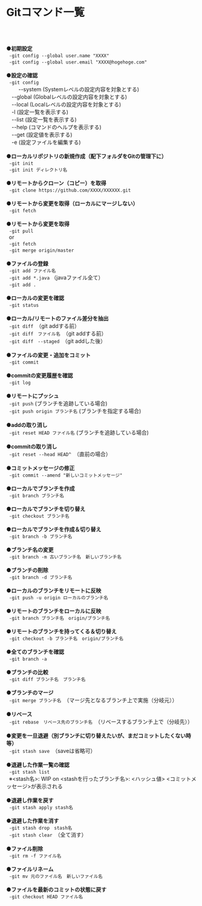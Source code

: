 # Gitコマンド一覧<br>
<br>
<br>

**●初期設定**<br>
&ensp;`-git config --global user.name "XXXX"`<br>
&ensp;`-git config --global user.email "XXXX@hogehoge.com"`<br>
<br>
**●設定の確認**<br>
&ensp;`-git config`<br>
&emsp;<op>
&emsp;--system	(Systemレベルの設定内容を対象とする)<br>
&emsp;--global	(Globalレベルの設定内容を対象とする)<br>
&emsp;--local	(Localレベルの設定内容を対象とする)<br>
&emsp;-l (設定一覧を表示する)<br>
&emsp;--list	(設定一覧を表示する)<br>
&emsp;--help	(コマンドのヘルプを表示する)<br>
&emsp;--get	(設定値を表示する)<br>
&emsp;-e	(設定ファイルを編集する)<br>
<br>
**●ローカルリポジトリの新規作成（配下フォルダをGitの管理下に）**<br>
&ensp;`-git init`<br>
&ensp;`-git init ディレクトリ名`<br>
<br>
**●リモートからクローン（コピー）を取得**<br>
&ensp;`-git clone https://github.com/XXXX/XXXXXX.git`<br>
<br>
**●リモートから変更を取得（ローカルにマージしない）**<br>
&ensp;`-git fetch`<br>
<br>
**●リモートから変更を取得**<br>
&ensp;`-git pull`<br>
&ensp;or<br>
&ensp;`-git fetch`<br>
&ensp;`-git merge origin/master`<br>
<br>
**●ファイルの登録**<br>
&ensp;`-git add ファイル名`<br>
&ensp;`-git add *.java` （javaファイル全て）<br>
&ensp;`-git add .`<br>
<br>
**●ローカルの変更を確認**<br>
&ensp;`-git status`<br>
<br>
**●ローカル/リモートのファイル差分を抽出**<br>
&ensp;`-git diff`　（git addする前）<br>
&ensp;`-git diff　ファイル名`　（git addする前）<br>
&ensp;`-git diff　--staged`　（git addした後）<br>
<br>
**●ファイルの変更・追加をコミット**<br>
&ensp;`-git commit`<br>
<br>
**●commitの変更履歴を確認**<br>
&ensp;`-git log`<br>
<br>
**●リモートにプッシュ**<br>
&ensp;`-git push` (ブランチを追跡している場合)<br>
&ensp;`-git push origin ブランチ名` (ブランチを指定する場合)<br>
<br>
**●addの取り消し**<br>
&ensp;`-git reset HEAD ファイル名` (ブランチを追跡している場合)<br>
<br>
**●commitの取り消し**<br>
&ensp;`-git reset --head HEAD^`　（直前の場合）<br>
<br>
**●コミットメッセージの修正**<br>
&ensp;`-git commit --amend "新しいコミットメッセージ"`<br>
<br>
**●ローカルでブランチを作成**<br>
&ensp;`-git branch ブランチ名`<br>
<br>
**●ローカルでブランチを切り替え**<br>
&ensp;`-git checkout ブランチ名`<br>
<br>
**●ローカルでブランチを作成＆切り替え**<br>
&ensp;`-git branch -b ブランチ名`<br>
<br>
**●ブランチ名の変更**<br>
&ensp;`-git branch -m 古いブランチ名　新しいブランチ名`<br>
<br>
**●ブランチの削除**<br>
&ensp;`-git branch -d ブランチ名`<br>
<br>
**●ローカルのブランチをリモートに反映**<br>
&ensp;`-git push -u origin ローカルのブランチ名`<br>
<br>
**●リモートのブランチをローカルに反映**<br>
&ensp;`-git branch ブランチ名　origin/ブランチ名`<br>
<br>
**●リモートのブランチを持ってくる＆切り替え**<br>
&ensp;`-git checkout -b ブランチ名　origin/ブランチ名`<br>
<br>
**●全てのブランチを確認**<br>
&ensp;`-git branch -a`<br>
<br>
**●ブランチの比較**<br>
&ensp;`-git diff ブランチ名　ブランチ名`<br>
<br>
**●ブランチのマージ**<br>
&ensp;`-git merge ブランチ名`　（マージ先となるブランチ上で実施（分岐元））<br>
<br>
**●リベース**<br>
&ensp;`-git rebase　リベース先のブランチ名`　（リベースするブランチ上で（分岐先））<br>
<br>
**●変更を一旦退避（別ブランチに切り替えたいが、まだコミットしたくない時等）**<br>
&ensp;`-git stash save`　（saveは省略可）<br>
<br>
**●退避した作業一覧の確認**<br>
&ensp;`-git stash list`<br>
&ensp;※<stash名>: WIP on <stashを行ったブランチ名>: <ハッシュ値> <コミットメッセージ>が表示される<br>
<br>
**●退避し作業を戻す**<br>
&ensp;`-git stash apply stash名`<br>
<br>
**●退避した作業を消す**<br>
&ensp;`-git stash drop　stash名`<br>
&ensp;`-git stash clear`　（全て消す）<br>
<br>
**●ファイル削除**<br>
&ensp;`-git rm -f ファイル名`<br>
<br>
**●ファイルリネーム**<br>
&ensp;`-git mv 元のファイル名　新しいファイル名`<br>
<br>
**●ファイルを最新のコミットの状態に戻す**<br>
&ensp;`-git checkout HEAD ファイル名`<br>
<br>
<br>
<br>
<br>
<br>
<br>
<br>
<br>
<br>

